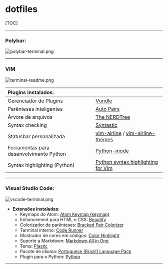 # dotfiles

[TOC]

****



### Polybar:

![polybar-terminal.png](https://github.com/guiemi/i3wm-dotfiles/blob/master/prints/polybar-readme.png)

------

### **VIM**

![terminal-readme.png](https://github.com/guiemi/i3wm-dotfiles/blob/master/prints/terminal-readme.png)



| **Plugins instalados:**                 |                                                              |
| :-------------------------------------- | ------------------------------------------------------------ |
| Gerenciador de Plugins                  | [Vundle](https://github.com/VundleVim/Vundle.vim)            |
| Parênteses inteligentes                 | [Auto Pairs](https://github.com/jiangmiao/auto-pairs)        |
| Árvore de arquivos                      | [The NERDTree](https://github.com/scrooloose/nerdtree)       |
| Syntax checking                         | [Syntastic](https://github.com/vim-syntastic/syntastic)      |
| Statusbar personalizada                 | [vim-airline](https://github.com/vim-airline/vim-airline) / [vim-airline-themes](https://github.com/vim-airline/vim-airline-themes) |
| Ferramentas para desenvolvimento Python | [Python-mode](https://github.com/python-mode/python-mode)    |
| Syntax highlighting (Python)            | [Python syntax highlighting for Vim](https://github.com/vim-python/python-syntax) |



------

### **Visual Studio Code:**

![vscode-terminal.png](https://github.com/guiemi/i3wm-dotfiles/blob/master/prints/vscode-readme.png)



- **Extensões instaladas:**
  - Keymaps do Atom: [Atom Keymap (keymap)](https://marketplace.visualstudio.com/items?itemName=ms-vscode.atom-keybindings)
  - Enhancement para HTML e CSS: [Beautify](https://marketplace.visualstudio.com/items?itemName=HookyQR.beautify)
  - Colorizador de parênteses: [Bracked Pair Colorizer](https://marketplace.visualstudio.com/items?itemName=CoenraadS.bracket-pair-colorizer)
  - Terminal interno: [Code Runner](https://marketplace.visualstudio.com/items?itemName=formulahendry.code-runner)
  - Mostrador de cores em códigos: [Color Highlight](https://marketplace.visualstudio.com/items?itemName=naumovs.color-highlight)
  - Suporte a Markdown: [Markdown All in One](https://marketplace.visualstudio.com/items?itemName=yzhang.markdown-all-in-one)
  - Tema: [Plastic](https://marketplace.visualstudio.com/items?itemName=will-stone.plastic)
  - Pacote de idioma: [Portuguese (Brazil) Language Pack](https://marketplace.visualstudio.com/items?itemName=MS-CEINTL.vscode-language-pack-pt-BR)
  - Plugin para o Python: [Python](https://marketplace.visualstudio.com/items?itemName=ms-python.python)

---------

